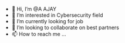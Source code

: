 - 👋 Hi, I’m @A AJAY
- 👀 I’m interested in Cybersecurity field 
- 🌱 I’m currently looking for job
- 💞️ I’m looking to collaborate on best partners
- 📫 How to reach me ...

<!---
AJAY0901/AJAY0901 is a ✨ special ✨ repository because its `README.md` (this file) appears on your GitHub profile.
You can click the Preview link to take a look at your changes.
--->
